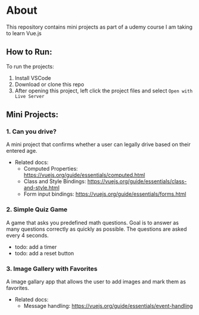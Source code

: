 # About

This repository contains mini projects as part of a udemy course I am taking to learn Vue.js


## How to Run: 
To run the projects: 
1. Install VSCode
2. Download or clone this repo
3. After opening this project, left click the project files and select `Open with Live Server`


## Mini Projects: 

### 1. Can you drive?
A mini project that confirms whether a user can legally drive based on their entered age.

* Related docs: 
    * Computed Properties: https://vuejs.org/guide/essentials/computed.html 
    * Class and Style Bindings: https://vuejs.org/guide/essentials/class-and-style.html
    * Form input bindings: https://vuejs.org/guide/essentials/forms.html

 ### 2. Simple Quiz Game  
A game that asks you predefined math questions. Goal is to answer as many questions correctly as quickly as possible. 
The questions are asked every 4 seconds.

- todo: add a timer
- todo: add a reset button

### 3. Image Gallery with Favorites
A image gallary app that allows the user to add images and mark them as favorites.

* Related docs: 
    * Message handling: https://vuejs.org/guide/essentials/event-handling